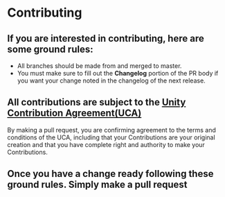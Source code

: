 # Contributing

## If you are interested in contributing, here are some ground rules:
* All branches should be made from and merged to master.
* You must make sure to fill out the **Changelog** portion of the PR body if you want your change noted in the changelog of the next release.

## All contributions are subject to the [Unity Contribution Agreement(UCA)](https://unity3d.com/legal/licenses/Unity_Contribution_Agreement)
By making a pull request, you are confirming agreement to the terms and conditions of the UCA, including that your Contributions are your original creation and that you have complete right and authority to make your Contributions.

## Once you have a change ready following these ground rules. Simply make a pull request

